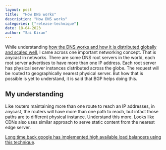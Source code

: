 ```yaml
---
layout: post
title:  "How DNS works"
description: "How DNS works"
categories: ["release-technique"]
date: 18-04-2023
author: "Sai Kiran"
---
```


While understanding [how the DNS works and how it is distributed globally and scaled well](https://www.youtube.com/watch?v=g_gKI2HCElk), I came across one important networking concept. That is anycast in networks. There are some DNS root servers in the world, each root server advertises to have more than one IP address. Each root server has physical server instances distributed across the globe. The request will be routed to geographically nearest physical server. But how that is possible is yet to understand, it is said that BGP helps doing this. 

## My understanding
Like routers maintaining more than one route to reach an IP addresses, in anycast, the routers will have more than one path to reach, but infact those paths are to different physical instance. Understand this more.
Looks like CDNs also uses similar approach to serve static content from the nearest edge server.

[Long time back google has implemented high available load balancers using this technique](https://www.youtube.com/watch?v=WjT253DBlXk).
